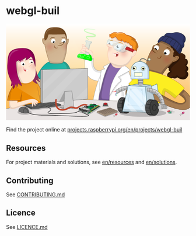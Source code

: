 # webgl-buil

![webgl-buil](banner.png)

Find the project online at [projects.raspberrypi.org/en/projects/webgl-buil](https://projects.raspberrypi.org/en/projects/webgl-buil)

## Resources
For project materials and solutions, see [en/resources](https://github.com/raspberrypilearning/webgl-buil/tree/master/en/resources) and [en/solutions](https://github.com/raspberrypilearning/webgl-buil/tree/master/en/solutions).

## Contributing
See [CONTRIBUTING.md](CONTRIBUTING.md)

## Licence
 See [LICENCE.md](LICENCE.md)